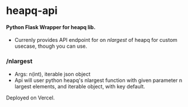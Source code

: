 # heapq-api

#### Python Flask Wrapper for heapq lib.

- Currenly provides API endpoint for on *nlargest* of heapq for custom usecase, though you can use.

### /nlargest
  - Args: n(int), iterable json object
  - Api will user python heapq's nlargest function with given parameter n largest elements, and iterable object, with key default.
  
Deployed on Vercel.

